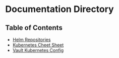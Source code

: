 # Documentation Directory

## Table of Contents
- [Helm Repositories](helm-repos.md)
- [Kubernetes Cheet Sheet](kube-cheatsheet.md)
- [Vault Kubernetes Config](kube-vault.md)
